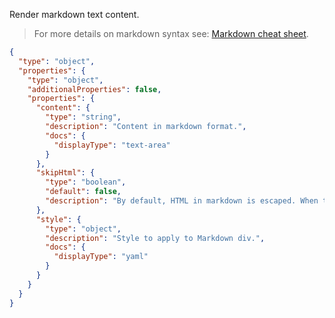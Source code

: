 <TITLE>
Markdown
</TITLE>

<DESCRIPTION>

Render markdown text content.

> For more details on markdown syntax see: [Markdown cheat sheet](https://guides.github.com/features/mastering-markdown/).

</DESCRIPTION>

<SCHEMA>

```json
{
  "type": "object",
  "properties": {
    "type": "object",
    "additionalProperties": false,
    "properties": {
      "content": {
        "type": "string",
        "description": "Content in markdown format.",
        "docs": {
          "displayType": "text-area"
        }
      },
      "skipHtml": {
        "type": "boolean",
        "default": false,
        "description": "By default, HTML in markdown is escaped. When true all HTML code in the markdown will not be rendered."
      },
      "style": {
        "type": "object",
        "description": "Style to apply to Markdown div.",
        "docs": {
          "displayType": "yaml"
        }
      }
    }
  }
}
```

</SCHEMA>

<EXAMPLES>

</EXAMPLES>
